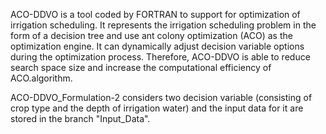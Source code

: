 ACO-DDVO is a tool coded by FORTRAN to support for optimization of irrigation scheduling. It represents the irrigation scheduling problem in the form of a decision tree and use ant colony optimization (ACO) as the optimization engine. It can dynamically adjust decision variable options during the optimization process. Therefore, ACO-DDVO is able to reduce search space size and increase the computational efficiency of ACO.algorithm.

ACO-DDVO_Formulation-2 considers two decision variable (consisting of crop type and the depth of irrigation water) and the input data for it are stored in the branch "Input_Data".
